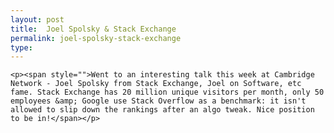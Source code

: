 ```yaml
---
layout: post
title:  Joel Spolsky & Stack Exchange
permalink: joel-spolsky-stack-exchange
type: 
---
```


    <p><span style="">Went to an interesting talk this week at Cambridge Network - Joel Spolsky from Stack Exchange, Joel on Software, etc fame. Stack Exchange has 20 million unique visitors per month, only 50 employees &amp; Google use Stack Overflow as a benchmark: it isn't allowed to slip down the rankings after an algo tweak. Nice position to be in!</span></p>
  
